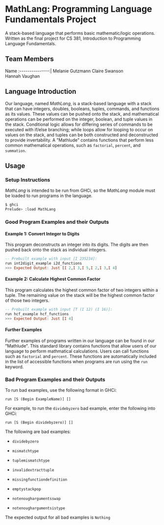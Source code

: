 # MathLang: Programming Language Fundamentals Project
A stack-based language that performs basic mathematic/logic operations. Written as the final project for CS 381, Introduction to Programming Language Fundamentals.

## Team Members
Name
:---------------:|
Melanie Gutzmann 
Claire Swanson     
Hannah Vaughan  

## Language Introduction
Our language, named _MathLang_, is a stack-based language with a stack that can have integers, doubles, booleans, tuples, commands, and functions as its values. These values can be pushed onto the stack, and mathematical operations can be performed on the integer, boolean, and tuple values in the stack. Conditional logic allows for differing series of commands to be executed with if/else branching; while loops allow for looping to occur on values on the stack, and tuples can be both constructed and deconstructed to provide invertability. A "Mathlude" contains functions that perform less common mathematical operations, such as `factorial`, `percent`, and `summation`.

## Usage
### Setup Instructions
_MathLang_ is intended to be run from GHCi, so the _MathLang_ module must be loaded to run programs in the language.
```bash
$ ghci
Prelude> :load MathLang
```

### Good Program Examples and their Outputs
#### Example 1: Convert Integer to Digits
This program deconstructs an integer into its digits. The digits are then pushed back onto the stack as individual integers.
```haskell
-- Prebuilt example with input [I 235234]:
run int2digit_example i2d_functions
>>> Expected Output: Just [I 2,I 3,I 5,I 2,I 3,I 4]
```

#### Example 2: Calculate Highest Common Factor
This program calculates the highest common factor of two integers within a tuple. The remaining value on the stack will be the highest common factor of those two integers.
```haskell
-- Prebuilt example with input [T (I 12) (I 16)]:
run hcf_example hcf_functions
>>> Expected Output: Just [I 4]
```

#### Further Examples
Further examples of programs written in our language can be found in our "Mathlude". This standard library contains functions that allow users of our language to perform mathmatical calculations. Users can call functions such as `factorial` and `percent`. These functions are automatically included in the list of accessible functions when programs are run using the `run` keyword.

### Bad Program Examples and their Outputs
To run bad examples, use the following format in GHCi:

`run [S (Begin ExampleName)] []`

For example, to run the `dividebyzero` bad example, enter the following into GHCi:

`run [S (Begin dividebyzero)] []`

The following are bad examples:
* `dividebyzero`

* `mismatchtype`

* `tuplemismatchtype`

* `invalidextracttuple`

* `missingfunctiondefinition`

* `emptystackpop`

* `notenoughargumentsswap`

* `notenoughargumentsistype`

The expected output for all bad examples is `Nothing`
